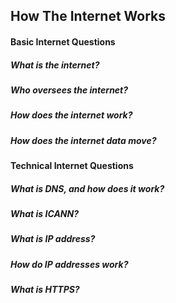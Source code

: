 ## How The Internet Works

#### Basic Internet Questions 
##### What is the internet?
##### Who oversees the internet?
##### How does the internet work?
##### How does the internet data move?

#### Technical Internet Questions
##### What is DNS, and how does it work?
##### What is ICANN?
##### What is IP address?
##### How do IP addresses work?
##### What is HTTPS?
